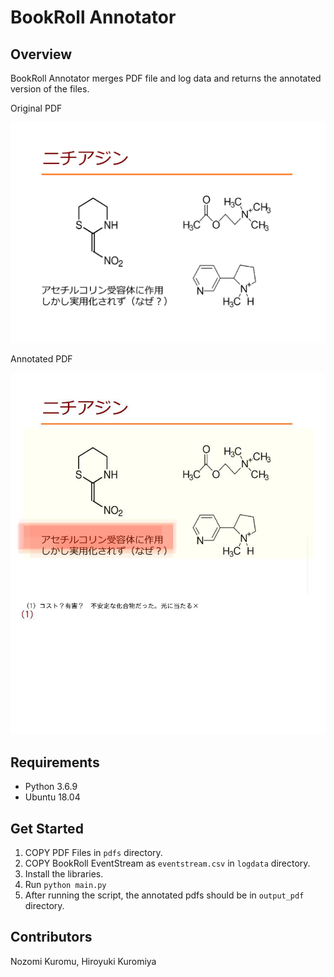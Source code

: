 # BookRoll Annotator

## Overview
BookRoll Annotator merges PDF file and log data and returns the annotated version of the files.

Original PDF

![original](docs/original_img.png)

Annotated PDF 

![annotated](docs/annotated_img.png)

## Requirements
+ Python 3.6.9
+ Ubuntu 18.04

## Get Started

1. COPY PDF Files in `pdfs` directory.
2. COPY BookRoll EventStream as `eventstream.csv` in `logdata` directory. 
3. Install the libraries.
4. Run `python main.py`
5. After running the script, the annotated pdfs should be in `output_pdf` directory.

## Contributors
Nozomi Kuromu, Hiroyuki Kuromiya